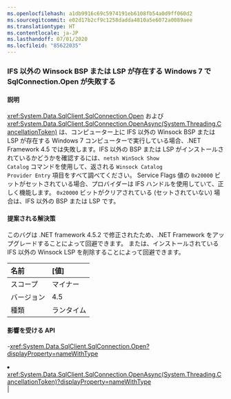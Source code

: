 ```yaml
---
ms.openlocfilehash: a1db9916c69c5974191eb6108fb54a0d9ff060d2
ms.sourcegitcommit: e02d17b2cf9c1258dadda4810a5e6072a0089aee
ms.translationtype: HT
ms.contentlocale: ja-JP
ms.lasthandoff: 07/01/2020
ms.locfileid: "85622035"
---
```

### <a name="sqlconnectionopen-fails-on-windows-7-with-non-ifs-winsock-bsp-or-lsp-present"></a>IFS 以外の Winsock BSP または LSP が存在する Windows 7 で SqlConnection.Open が失敗する

#### <a name="details"></a>説明

<xref:System.Data.SqlClient.SqlConnection.Open> および <xref:System.Data.SqlClient.SqlConnection.OpenAsync(System.Threading.CancellationToken)> は、コンピューター上に IFS 以外の Winsock BSP または LSP が存在する Windows 7 コンピューターで実行している場合、.NET Framework 4.5 では失敗します。IFS 以外の BSP または LSP がインストールされているかどうかを確認するには、<code>netsh WinSock Show Catalog</code> コマンドを使用して、返される <code>Winsock Catalog Provider Entry</code> 項目をすべて調べてください。 Service Flags 値の <code>0x20000</code> ビットがセットされている場合、プロバイダーは IFS ハンドルを使用していて、正しく機能します。 <code>0x20000</code> ビットがクリアされている (セットされていない) 場合は、IFS 以外の BSP または LSP です。

#### <a name="suggestion"></a>提案される解決策

このバグは .NET framework 4.5.2 で修正されたため、.NET Framework をアップグレードすることによって回避できます。 または、インストールされている IFS 以外の Winsock LSP を削除することによって回避できます。

| 名前    | [値]       |
|:--------|:------------|
| スコープ   |マイナー|
|バージョン|4.5|
|種類|ランタイム

#### <a name="affected-apis"></a>影響を受ける API

-<xref:System.Data.SqlClient.SqlConnection.Open?displayProperty=nameWithType></li><li><xref:System.Data.SqlClient.SqlConnection.OpenAsync(System.Threading.CancellationToken)?displayProperty=nameWithType></li></ul>|
